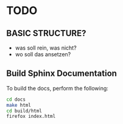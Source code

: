 # TODO

## BASIC STRUCTURE?

- was soll rein, was nicht?
- wo soll das ansetzen?

## Build Sphinx Documentation
To build the docs, perform the following:

```bash
cd docs
make html
cd build/html
firefox index.html
```
